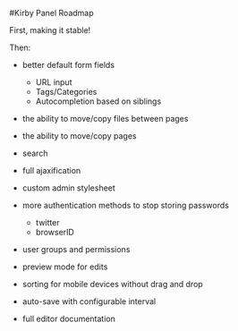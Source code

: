 #Kirby Panel Roadmap

First, making it stable!

Then: 

- better default form fields

	- URL input
	- Tags/Categories
	- Autocompletion based on siblings

- the ability to move/copy files between pages
- the ability to move/copy pages
- search
- full ajaxification 
- custom admin stylesheet
- more authentication methods to stop storing passwords

	- twitter
	- browserID

- user groups and permissions
- preview mode for edits
- sorting for mobile devices without drag and drop
- auto-save with configurable interval
- full editor documentation